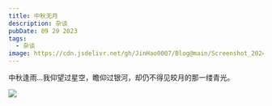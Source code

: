 ```yaml
---
title: 中秋无月
description: 杂谈
pubDate: 09 29 2023
tags:
  - 杂谈
image: https://cdn.jsdelivr.net/gh/JinHao0007/Blog@main/Screenshot_20240801_004450.jpg
---
```

中秋逢雨...我仰望过星空，瞻仰过银河，却仍不得见皎月的那一缕青光。

![](https://cdn.jsdelivr.net/gh/JinHao0007/Blog@main/%E4%B8%AD%E7%A7%8B%E6%97%A0%E6%9C%88.jpg)